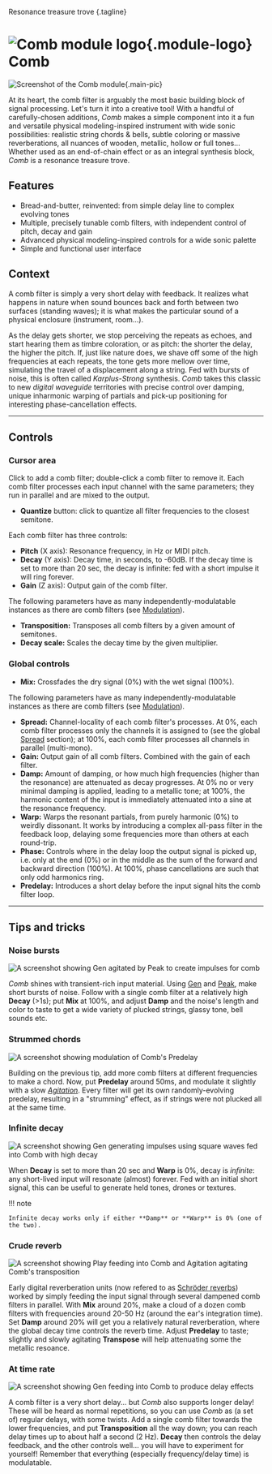 Resonance treasure trove
{.tagline}

# ![Comb module logo](../assets/images/modules/comb/comb.svg){.module-logo} Comb

![Screenshot of the Comb module](../assets/images/modules/comb/comb.png){.main-pic}

At its heart, the comb filter is arguably the most basic building block of signal processing. Let's
turn it into a creative tool! With a handful of carefully-chosen additions, _Comb_ makes a simple
component into it a fun and versatile physical modeling-inspired instrument with wide sonic
possibilities: realistic string chords & bells, subtle coloring or massive reverberations, all
nuances of wooden, metallic, hollow or full tones... Whether used as an end-of-chain effect or as an
integral synthesis block, _Comb_ is a resonance treasure trove.

## Features

- Bread-and-butter, reinvented: from simple delay line to complex evolving tones
- Multiple, precisely tunable comb filters, with independent control of pitch, decay and gain
- Advanced physical modeling-inspired controls for a wide sonic palette
- Simple and functional user interface

## Context

A comb filter is simply a very short delay with feedback. It realizes what happens in nature when
sound bounces back and forth between two surfaces (standing waves); it is what makes the particular
sound of a physical enclosure (instrument, room...).

As the delay gets shorter, we stop perceiving the repeats as echoes, and start hearing them as
timbre coloration, or as pitch: the shorter the delay, the higher the pitch. If, just like nature
does, we shave off some of the high frequencies at each repeats, the tone gets more mellow over
time, simulating the travel of a displacement along a string. Fed with bursts of noise, this is
often called _Karplus-Strong_ synthesis. _Comb_ takes this classic to new _digital waveguide_
territories with precise control over damping, unique inharmonic warping of partials and pick-up
positioning for interesting phase-cancellation effects.

---

## Controls

### Cursor area

Click to add a comb filter; double-click a comb filter to remove it. Each comb filter
processes each input channel with the same parameters; they run in parallel and are mixed to the
output.

- **Quantize** button: click to quantize all filter frequencies to the closest semitone.

Each comb filter has three controls:

- **Pitch** (X axis): Resonance frequency, in Hz or MIDI pitch.
- **Decay** (Y axis): Decay time, in seconds, to -60dB. If the decay time is set to more
  than 20 sec, the decay is infinite: fed with a short impulse it will ring forever.
- **Gain** (Z axis): Output gain of the comb filter.

The following parameters have as many independently-modulatable instances as there are comb filters
  (see [Modulation](../atelier/modulation.md)).

- **Transposition:** Transposes all comb filters by a given amount of semitones.
- **Decay scale:** Scales the decay time by the given multiplier.

### Global controls

- **Mix:** Crossfades the dry signal (0%) with the wet signal (100%).

The following parameters have as many independently-modulatable instances as there are comb filters
  (see [Modulation](../atelier/modulation.md)).

- **Spread:** Channel-locality of each comb filter's processes. At 0%, each comb filter processes
  only the channels it is assigned to (see the global [Spread](../atelier/multichannel.md#spread)
  section); at 100%, each comb filter processes all channels in parallel (multi-mono).
- **Gain:** Output gain of all comb filters. Combined with the gain of each filter.
- **Damp:** Amount of damping, or how much high frequencies (higher than the resonance) are
  attenuated as decay progresses. At 0% no or very minimal damping is applied, leading to a metallic
  tone; at 100%, the harmonic content of the input is immediately attenuated into a sine at the
  resonance frequency.
- **Warp:** Warps the resonant partials, from purely harmonic (0%) to weirdly dissonant. It works by
  introducing a complex all-pass filter in the feedback loop, delaying some frequencies more than
  others at each round-trip.
- **Phase:** Controls where in the delay loop the output signal is picked up, i.e. only at the end
  (0%) or in the middle as the sum of the forward and backward direction (100%). At 100%, phase
  cancellations are such that only odd harmonics ring.
- **Predelay:** Introduces a short delay before the input signal hits the comb filter loop.

---

## Tips and tricks

### Noise bursts

![A screenshot showing Gen agitated by Peak to create impulses for comb](../assets/images/modules/comb/comb-tips-noise-bursts.png)

_Comb_ shines with transient-rich input material. Using [Gen](gen.md) and [Peak](peak.md), make
short bursts of noise. Follow with a single comb filter at a relatively high **Decay** (>1s); put
**Mix** at 100%, and adjust **Damp** and the noise's length and color to taste to get a wide variety
of plucked strings, glassy tone, bell sounds etc.

### Strummed chords

![A screenshot showing modulation of Comb's Predelay](../assets/images/modules/comb/comb-tips-strummed-chord.png)

Building on the previous tip, add more comb filters at different frequencies to make a chord. Now,
put **Predelay** around 50ms, and modulate it slightly with a slow [_Agitation_](agitation.md). Every
filter will get its own randomly-evolving predelay, resulting in a "strumming" effect, as if strings
were not plucked all at the same time.

### Infinite decay

![A screenshot showing Gen generating impulses using square waves fed into Comb with high decay](../assets/images/modules/comb/comb-tips-infinite-decay.png)

When **Decay** is set to more than 20 sec and **Warp** is 0%, decay is _infinite_: any short-lived
input will resonate (almost) forever. Fed with an initial short signal, this can be useful to
generate held tones, drones or textures.

!!! note

    Infinite decay works only if either **Damp** or **Warp** is 0% (one of the two).

### Crude reverb

![A screenshot showing Play feeding into Comb and Agitation agitating Comb's transposition](../assets/images/modules/comb/comb-tips-reverb.png)

Early digital reverberation units (now refered to as [Schröder
reverbs](https://ieeexplore.ieee.org/document/6161610)) worked by simply feeding the input signal
through several dampened comb filters in parallel. With **Mix** around 20%, make a cloud of a dozen
comb filters with frequencies around 20-50 Hz (around the ear's integration time). Set **Damp**
around 20% will get you a relatively natural reverberation, where the global decay time controls the
reverb time. Adjust **Predelay** to taste; slightly and slowly agitating **Transpose** will help
attenuating some the metallic resoance.

### At time rate

![A screenshot showing Gen feeding into Comb to produce delay effects](../assets/images/modules/comb/comb-tips-time-rate.png)

A comb filter is a very short delay... but _Comb_ also supports longer delay! These will be heard as
normal repetitions, so you can use _Comb_ as (a set of) regular delays, with some twists. Add a
single comb filter towards the lower frequencies, and put **Transposition** all the way down; you
can reach delay times up to about half a second (2 Hz). **Decay** then controls the delay feedback,
and the other controls well... you will have to experiment for yourself! Remember that everything
(especially frequency/delay time) is modulatable.
